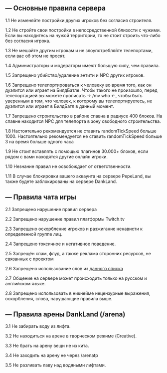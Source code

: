 ## — Основные правила сервера

1.1 Не изменяйте постройки других игроков без согласия строителя.

1.2 Не стройте свои постройки в непосредственной близости с чужими. Если вы находитесь на чужой территории, то не стоит строить что-либо без согласия игрока.

1.3 Не мешайте другим игрокам и не злоупотребляйте телепортами, если вас об этом не просят. 

1.4 Администраторы и модераторы имеют большую силу, чем правила.

1.5 Запрещено убийство/удаление энтити и NPC других игроков.

1.6 Запрещено телепортироваться к человеку во время того, как он дуэлится или играет на БилдБатле. Чтобы такого не произошло, перед телепортацией вы можете прописать -> /mv who <-, чтобы быть уверенным в том, что человек, к которому вы телепортируетесь, не дуэлится или играет в БилдБатл в данный момент.

1.7 Запрещено строительство в районе спавна в радиусе 400 блоков. На спавне находится NPC для телепорта в зону свободного строительства.

1.8 Настоятельно рекомендуется не ставить randomTickSpeed больше 1000. Настоятельно рекомендуется не ставить randomTickSpeed больше 3 на время больше одного часа

1.9 Не стоит вставлять с помощью плагинов 30.000+ блоков, если рядом с вами находятся другие онлайн игроки. 

1.10 Незнание правил не освобождает от ответственности.

1.11 В случае блокировки вашего аккаунта на сервере PepeLand, вы также будете заблокированы на сервере DankLand.

## — Правила чата игры

2.1 Запрещено нарушение правил сервера

2.2 Запрещено нарушение правил платформы Twitch.tv

2.3 Запрещено оскорбление игроков и разжигание ненависти к определенной группе лиц.

2.4 Запрещено токсичное и негативное поведение. 

2.5 Запрещён спам, флуд, а также реклама сторонних ресурсов, не связанных с проектом

2.6 Запрещено использование слов из [данного списка](https://pepeland.netlify.app/bad-words/)

2.7 Общение на сервере может происходить только на русском и английском языке.

2.8 Запрещено использовать в никнейме нецензурные выражения, оскорбления, слова, нарушающие правила выше.

## — Правила арены DankLand (/arena)

3.1 Не забирать воду из лифта.

3.2 Не находиться на арене в творческом режиме (Creative).

3.3 Не брать на арену вещи не из кита.

3.4 Не заходить на арену не через /arenatp

3.5 Не разливать лаву над водяными лифтами.
